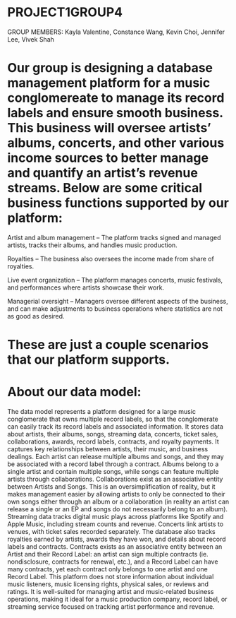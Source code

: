 # PROJECT1GROUP4

GROUP MEMBERS: Kayla Valentine, Constance Wang, Kevin Choi, Jennifer Lee, Vivek Shah

# Our group is designing a database management platform for a music conglomereate to manage its record labels and ensure smooth business. This business will oversee artists’ albums, concerts, and other various income sources to better manage and quantify an artist’s revenue streams. Below are some critical business functions supported by our platform:
  Artist and album management – The platform tracks signed and managed artists, tracks their albums, and handles music production.
  
  Royalties – The business also oversees the income made from share of royalties.
  
  Live event organization – The platform manages concerts, music festivals, and performances where artists showcase their work.
  
  Managerial oversight – Managers oversee different aspects of the business, and can make adjustments to business operations where statistics are not as good as desired.
# These are just a couple scenarios that our platform supports.

# About our data model:
The data model represents a platform designed for a large music conglomerate that owns multiple record labels, so that the conglomerate can easily track its record labels and associated information. It stores data about artists, their albums, songs, streaming data, concerts, ticket sales, collaborations, awards, record labels, contracts, and royalty payments. It captures key relationships between artists, their music, and business dealings. Each artist can release multiple albums and songs, and they may be associated with a record label through a contract. Albums belong to a single artist and contain multiple songs, while songs can feature multiple artists through collaborations. Collaborations exist as an associative entity between Artists and Songs. This is an oversimplification of reality, but it makes management easier by allowing artists to only be connected to their own songs either through an album or a collaboration (in reality an artist can release a single or an EP and songs do not necessarily belong to an album). Streaming data tracks digital music plays across platforms like Spotify and Apple Music, including stream counts and revenue. Concerts link artists to venues, with ticket sales recorded separately. The database also tracks royalties earned by artists, awards they have won, and details about record labels and contracts. Contracts exists as an associative entity between an Artist and their Record Label: an artist can sign multiple contracts (ie. nondisclosure, contracts for renewal, etc.), and a Record Label can have many contracts, yet each contract only belongs to one artist and one Record Label. This platform does not store information about individual music listeners, music licensing rights, physical sales, or reviews and ratings. It is well-suited for managing artist and music-related business operations, making it ideal for a music production company, record label, or streaming service focused on tracking artist performance and revenue.



